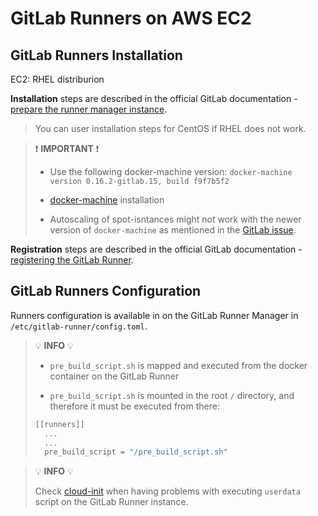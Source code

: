 # GitLab Runners on AWS EC2

## GitLab Runners Installation

EC2: RHEL distriburion

**Installation** steps are described in the official GitLab documentation - [prepare the runner manager instance](https://docs.gitlab.com/runner/configuration/runner_autoscale_aws/#prepare-the-runner-manager-instance).

> You can user installation steps for CentOS if RHEL does not work.

> ❗ **IMPORTANT** ❗
>
> - Use the following docker-machine version: `docker-machine version 0.16.2-gitlab.15, build f9f7b5f2`
>
> - [docker-machine](https://gitlab.com/gitlab-org/ci-cd/docker-machine/-/blob/main/docs/install-machine.md) installation
>
> - Autoscaling of spot-isntances might not work with the newer version of `docker-machine` as mentioned in the [GitLab issue](https://gitlab.com/gitlab-org/gitlab-runner/-/issues/29213).

**Registration** steps are described in the official GitLab documentation - [registering the GitLab Runner](https://docs.gitlab.com/runner/configuration/runner_autoscale_aws/#registering-the-gitlab-runner).


## GitLab Runners Configuration

Runners configuration is available in on the GitLab Runner Manager in `/etc/gitlab-runner/config.toml`.

> 💡 **INFO** 💡
>
> - `pre_build_script.sh` is mapped and executed from the docker container on the GitLab Runner
>
> - `pre_build_script.sh` is mounted in the root `/` directory, and therefore it must be executed from there:
>
>```bash
>[[runners]]
>   ...
>   ...
>   pre_build_script = "/pre_build_script.sh"
>```

> 💡 **INFO** 💡
>
> Check [cloud-init](/aws/Amazon-EC2/cloud-init.md) when having problems with executing `userdata` script on the GitLab Runner instance.